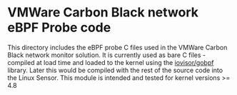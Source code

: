 # VMWare Carbon Black network eBPF Probe code
This directory includes the eBPF probe C files used in the VMWare Carbon Black network monitor solution.
It is currently used as bare C files - compiled at load time and loaded to the kernel using the [iovisor/gobpf](https://github.com/iovisor/gobpf) library.
Later this would be compiled with the rest of the source code into the Linux Sensor.
This module is intended and tested for kernel versions >= 4.8

